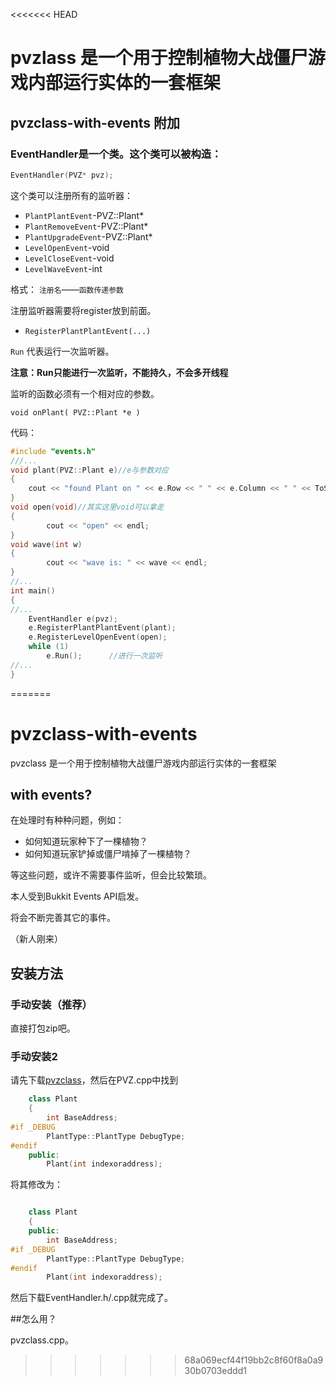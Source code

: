 <<<<<<< HEAD
# pvzlass 是一个用于控制植物大战僵尸游戏内部运行实体的一套框架

## pvzclass-with-events 附加

### EventHandler是一个类。这个类可以被构造：

```cpp
EventHandler(PVZ* pvz);
```

这个类可以注册所有的监听器：

+ `PlantPlantEvent`-PVZ::Plant*
+ `PlantRemoveEvent`-PVZ::Plant*
+ `PlantUpgradeEvent`-PVZ::Plant*
+ `LevelOpenEvent`-void
+ `LevelCloseEvent`-void
+ `LevelWaveEvent`-int

格式：
`注册名`——`函数传递参数`

注册监听器需要将register放到前面。

+ `RegisterPlantPlantEvent(...)`

`Run` 代表运行一次监听器。

**注意：Run只能进行一次监听，不能持久，不会多开线程**

监听的函数必须有一个相对应的参数。

`void onPlant( PVZ::Plant *e )`

代码：

```cpp
#include "events.h"
///...
void plant(PVZ::Plant e)//e与参数对应
{
	cout << "found Plant on " << e.Row << " " << e.Column << " " << ToString(e.Type) << endl;
}
void open(void)//其实这里void可以拿走
{
        cout << "open" << endl;
}
void wave(int w)
{
        cout << "wave is: " << wave << endl;
}
//...
int main()
{
//...
	EventHandler e(pvz);
	e.RegisterPlantPlantEvent(plant);
	e.RegisterLevelOpenEvent(open);
	while (1)
		e.Run();      //进行一次监听
//...
}
```
=======
# pvzclass-with-events
pvzclass 是一个用于控制植物大战僵尸游戏内部运行实体的一套框架

## with events?

在处理时有种种问题，例如：

+ 如何知道玩家种下了一棵植物？
+ 如何知道玩家铲掉或僵尸啃掉了一棵植物？

等这些问题，或许不需要事件监听，但会比较繁琐。

本人受到Bukkit Events API启发。

将会不断完善其它的事件。

（新人刚来）

## 安装方法

### 手动安装（推荐）

直接打包zip吧。

### 手动安装2

请先下载[pvzclass](https://github.com/Lazuplis-Mei/pvzclass)，然后在PVZ.cpp中找到

```cpp
	class Plant
	{
		int BaseAddress;
#if _DEBUG
		PlantType::PlantType DebugType;
#endif
	public:
		Plant(int indexoraddress);
```

将其修改为：

```cpp

	class Plant
	{
	public:
		int BaseAddress;
#if _DEBUG
		PlantType::PlantType DebugType;
#endif
		Plant(int indexoraddress);
```
然后下载EventHandler.h/.cpp就完成了。

##怎么用？

pvzclass.cpp。
>>>>>>> 68a069ecf44f19bb2c8f60f8a0a930b0703eddd1
